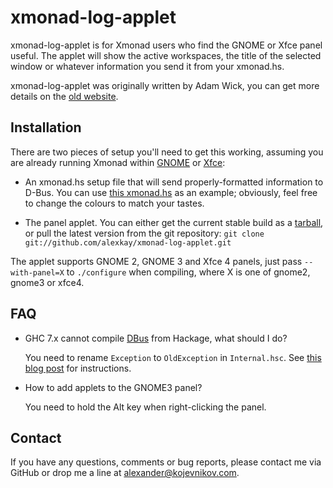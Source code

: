 # xmonad-log-applet

xmonad-log-applet is for Xmonad users who find the GNOME or Xfce panel
useful. The applet will show the active workspaces, the title of the selected
window or whatever information you send it from your xmonad.hs.

xmonad-log-applet was originally written by Adam Wick, you can get more details
on the [old website][0].

## Installation

There are two pieces of setup you'll need to get this working, assuming you are
already running Xmonad within [GNOME][1] or [Xfce][2]:

* An xmonad.hs setup file that will send properly-formatted information to
  D-Bus. You can use [this xmonad.hs][3] as an example; obviously, feel free to
  change the colours to match your tastes.

* The panel applet. You can either get the current stable build as a
  [tarball][4], or pull the latest version from the git repository: `git clone
  git://github.com/alexkay/xmonad-log-applet.git`

The applet supports GNOME 2, GNOME 3 and Xfce 4 panels, just pass
`--with-panel=X` to `./configure` when compiling, where X is one of gnome2,
gnome3 or xfce4.

## FAQ

* GHC 7.x cannot compile [DBus][5] from Hackage, what should I do?

  You need to rename `Exception` to `OldException` in `Internal.hsc`. See
  [this blog post][6] for instructions.

* How to add applets to the GNOME3 panel?

  You need to hold the Alt key when right-clicking the panel.

## Contact

If you have any questions, comments or bug reports, please contact me via GitHub
or drop me a line at <alexander@kojevnikov.com>.

[0]: http://uhsure.com/xmonad-log-applet.html
[1]: http://www.haskell.org/haskellwiki/Xmonad/Using_xmonad_in_Gnome
[2]: http://www.haskell.org/haskellwiki/Xmonad/Using_xmonad_in_XFCE
[3]: https://github.com/alexkay/xmonad-log-applet/blob/master/xmonad.hs
[4]: https://github.com/downloads/alexkay/xmonad-log-applet/xmonad-log-applet-2.0.0.tar.gz
[5]: http://hackage.haskell.org/package/DBus
[6]: http://versia.com/2011/09/xmonad-log-applet-gnome-xfce/
